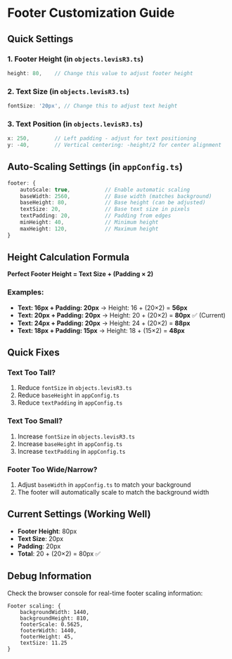 # Footer Customization Guide

## Quick Settings

### 1. **Footer Height** (in `objects.levisR3.ts`)
```typescript
height: 80,    // Change this value to adjust footer height
```

### 2. **Text Size** (in `objects.levisR3.ts`)
```typescript
fontSize: '20px', // Change this to adjust text height
```

### 3. **Text Position** (in `objects.levisR3.ts`)
```typescript
x: 250,        // Left padding - adjust for text positioning
y: -40,        // Vertical centering: -height/2 for center alignment
```

## Auto-Scaling Settings (in `appConfig.ts`)

```typescript
footer: {
    autoScale: true,           // Enable automatic scaling
    baseWidth: 2560,           // Base width (matches background)
    baseHeight: 80,            // Base height (can be adjusted)
    textSize: 20,              // Base text size in pixels
    textPadding: 20,           // Padding from edges
    minHeight: 40,             // Minimum height
    maxHeight: 120,            // Maximum height
}
```

## Height Calculation Formula

**Perfect Footer Height = Text Size + (Padding × 2)**

### Examples:
- **Text: 16px + Padding: 20px** → Height: 16 + (20×2) = **56px**
- **Text: 20px + Padding: 20px** → Height: 20 + (20×2) = **80px** ✅ (Current)
- **Text: 24px + Padding: 20px** → Height: 24 + (20×2) = **88px**
- **Text: 18px + Padding: 15px** → Height: 18 + (15×2) = **48px**

## Quick Fixes

### **Text Too Tall?**
1. Reduce `fontSize` in `objects.levisR3.ts`
2. Reduce `baseHeight` in `appConfig.ts`
3. Reduce `textPadding` in `appConfig.ts`

### **Text Too Small?**
1. Increase `fontSize` in `objects.levisR3.ts`
2. Increase `baseHeight` in `appConfig.ts`
3. Increase `textPadding` in `appConfig.ts`

### **Footer Too Wide/Narrow?**
1. Adjust `baseWidth` in `appConfig.ts` to match your background
2. The footer will automatically scale to match the background width

## Current Settings (Working Well)
- **Footer Height**: 80px
- **Text Size**: 20px
- **Padding**: 20px
- **Total**: 20 + (20×2) = 80px ✅

## Debug Information
Check the browser console for real-time footer scaling information:
```
Footer scaling: {
    backgroundWidth: 1440,
    backgroundHeight: 810,
    footerScale: 0.5625,
    footerWidth: 1440,
    footerHeight: 45,
    textSize: 11.25
}
```
